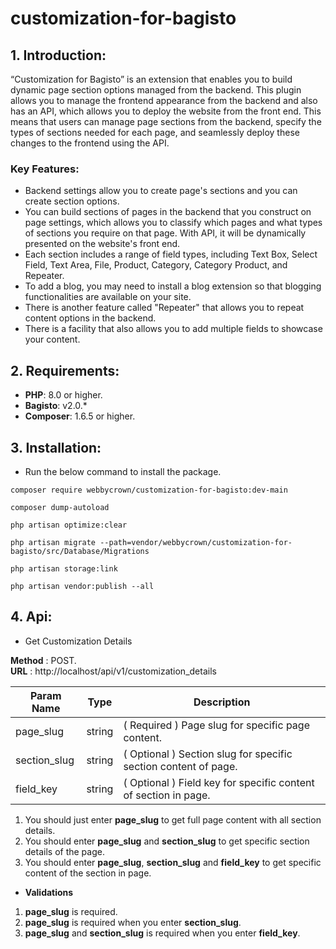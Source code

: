 # customization-for-bagisto

## 1. Introduction:

“Customization for Bagisto” is an extension that enables you to build dynamic page section options managed from the backend. This plugin allows you to manage the frontend appearance from the backend and also has an API, which allows you to deploy the website from the front end. This means that users can manage page sections from the backend, specify the types of sections needed for each page, and seamlessly deploy these changes to the frontend using the API.

### Key Features:

- Backend settings allow you to create page's sections and you can create section options.
- You can build sections of pages in the backend that you construct on page settings, which allows you to classify which pages and what types of sections you require on that page. With API, it will be dynamically presented on the website's front end.
- Each section includes a range of field types, including Text Box, Select Field, Text Area, File, Product, Category, Category Product, and Repeater.
- To add a blog, you may need to install a blog extension so that blogging functionalities are available on your site.
- There is another feature called "Repeater" that allows you to repeat content options in the backend.
- There is a facility that also allows you to add multiple fields to showcase your content.

## 2. Requirements:

* **PHP**: 8.0 or higher.
* **Bagisto**: v2.0.*
* **Composer**: 1.6.5 or higher.

## 3. Installation:

- Run the below command to install the package.
```
composer require webbycrown/customization-for-bagisto:dev-main
```

```
composer dump-autoload
```

```
php artisan optimize:clear
```

```
php artisan migrate --path=vendor/webbycrown/customization-for-bagisto/src/Database/Migrations
```

```
php artisan storage:link
```

```
php artisan vendor:publish --all
```

## 4. Api:

- Get Customization Details

**Method** : POST.<br />
**URL** : http://localhost/api/v1/customization_details

| Param Name    | Type      | Description														|
| --------------| --------- | ----------------------------------------------------------------- |
| page_slug     | string    | ( Required ) Page slug for specific page content.					|
| section_slug  | string    | ( Optional ) Section slug for specific section content of page.	|
| field_key     | string    | ( Optional ) Field key for specific content of section in page.	|

1. You should just enter **page_slug** to get full page content with all section details.
2. You should enter **page_slug** and **section_slug** to get specific section details of the page.
3. You should enter **page_slug**, **section_slug** and **field_key** to get specific content of the section in page.

- **Validations**

1. **page_slug** is required.
2. **page_slug** is required when you enter **section_slug**.
3. **page_slug** and **section_slug** is required when you enter **field_key**.

